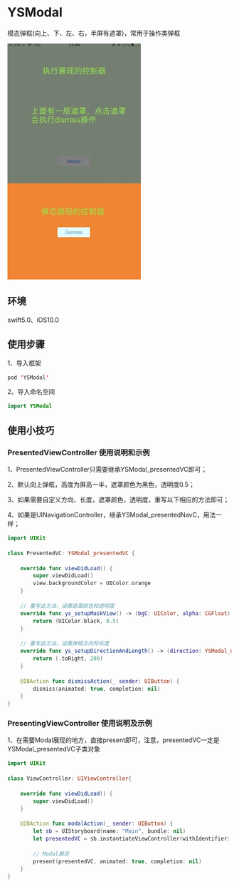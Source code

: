 # YSModal
模态弹框(向上、下、左、右，半屏有遮罩)，常用于操作类弹框

<img src="sample.jpg" width = "300" height = "529" />

## 环境
swift5.0、iOS10.0

## 使用步骤 
1、导入框架

```swift
pod 'YSModal'
```

2、导入命名空间

```swift
import YSModal
```

## 使用小技巧

### PresentedViewController 使用说明和示例

1、PresentedViewController只需要继承YSModal_presentedVC即可；

2、默认向上弹框，高度为屏高一半，遮罩颜色为黑色，透明度0.5；

3、如果需要自定义方向、长度，遮罩颜色，透明度，重写以下相应的方法即可；

4、如果是UINavigationController，继承YSModal_presentedNavC，用法一样；

```swift
import UIKit

class PresentedVC: YSModal_presentedVC {

    override func viewDidLoad() {
        super.viewDidLoad()
        view.backgroundColor = UIColor.orange
    }
    
    // 重写此方法，设置遮罩颜色和透明度
    override func ys_setupMaskView() -> (bgC: UIColor, alpha: CGFloat) {
        return (UIColor.black, 0.5)
    }
    
    // 重写此方法，设置弹框方向和长度
    override func ys_setupDirectionAndLength() -> (direction: YSModal_direction, length: CGFloat) {
        return (.toRight, 200)
    }

    @IBAction func dismissAction(_ sender: UIButton) {
        dismiss(animated: true, completion: nil)
    }
}
```

### PresentingViewController 使用说明及示例

1、在需要Modal展现的地方，直接present即可，注意，presentedVC一定是YSModal_presentedVC子类对象

```swift
import UIKit

class ViewController: UIViewController{

    override func viewDidLoad() {
        super.viewDidLoad()
    }

    @IBAction func modalAction(_ sender: UIButton) {
        let sb = UIStoryboard(name: "Main", bundle: nil)
        let presentedVC = sb.instantiateViewController(withIdentifier: "p") as! YSModal_presentedVC

        // Modal展现
        present(presentedVC, animated: true, completion: nil)
    }
}
```
